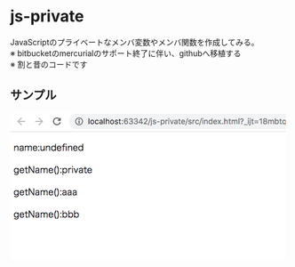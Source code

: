 # js-private
JavaScriptのプライベートなメンバ変数やメンバ関数を作成してみる。  
※ bitbucketのmercurialのサポート終了に伴い、githubへ移植する  
※ 割と昔のコードです  

## サンプル
![サンプル](./docs/caputure.png)

